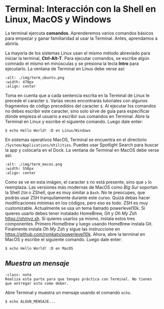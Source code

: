 # Terminal: Interacción con la Shell en Linux, MacOS y Windows

La terminal ejercuta **comandos**. Aprenderemos varios comandos básicos para empezar y ganar familiaridad al usar la Terminal. Antes, aprendamos a abrirla.

La mayoría de los sistemas Linux usan el mismo método abreviado para iniciar la terminal, **Ctrl-Alt-T**.  Para ejecutar comandos, se escribe algún comnado el mismo en minúsculas y se presiona la tecla **Intro** para ejecutarlo. La ventana de Terminal en Linux debe verse así:

```{image} ./img/term_ubuntu.png
:alt: ./img/term_ubuntu.png
:width: 470px
:align: center
```

Toma en cuenta que a cada sentencia escrita en la Terminal de Linux le precede el caracter `$`. Varias veces encontrarás tutoriales con algunos fragmentos de código precedidos del caracter `$`. Al ejecutar los comandos no debes escribir este caracter, sino solo sirve de guía para especificar dónde empieza el usuario a escribir sus comandos en Terminal. Abre la Terminal en Linux y escribe el siguiente comando. Luego dale enter:

```shell
$ echo Hello World! :D en Linux/Windows
```

En sistemas operativos MacOS, Terminal se encuentra en el directorio `/System/Applications/Utilities`. Puedes usar Spotlight Search para buscar la app y colocarla en el Dock. La ventana de Terminal en MacOS debe verse así: 

```{image} ./img/term_macos.png
:alt: ./img/term_macos.png
:width: 550px
:align: center
```

Como se ve en esta imágen, el caracter `$` no está presente, sino que `❯` lo reemplaza. Las versiones más modernas de MacOS como *Big Sur* soportan la Shell `ZSH` o ZShell, que es muy similar a `Bash`. No te preocupes, que podrás usar ZSH tranquilamente durante este curso. Quizá debas hacer modificaciones mínimas en los códigos, pero eso es todo. ZSH es muy customizable. Actualmente se usa un tema llamado powerlevel10k. Si quieres usarlo debes tener instalado HomeBrew, Git y *Oh My Zsh* <https://ohmyz.sh>. Si quieres usarlos ya mismo, instala estos tres componentes. Primero HomeBrew y luego usando HomeBrew instala Git. Finalmente instala *Oh My Zsh* y sigue las instruccione en <https://github.com/romkatv/powerlevel10k>. Ahora, abre la terminal en MacOS y escribe el siguiente comando. Luego dale enter:

```shell
$ echo Hello World! :D en MacOS
```

## *Muestra un mensaje*

```{admonition} Nota
:class: note
Realiza esta parte para que tengas práctica con Terminal. No tienes que entregar esto como deber.   
```

Abre Terminal y muestra un mensaje usando el comando `echo`.

```shell
$ echo ALGUN_MENSAJE...
```